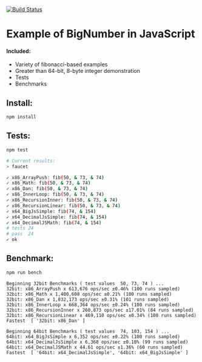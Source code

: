 [![Build Status](https://travis-ci.org/justsml/js-64bit-integer-examples.svg?branch=master)](https://travis-ci.org/justsml/js-64bit-integer-examples)

# Example of BigNumber in JavaScript


#### Included:
- Variety of fibonacci-based examples
- Greater than 64-bit, 8-byte integer demonstration
- Tests
- Benchmarks

## Install:

```sh
npm install
```

## Tests:

```sh
npm test

# Current results:
> faucet

✓ x86_ArrayPush: fib(50, & 73, & 74)
✓ x86_Math: fib(50, & 73, & 74)
✓ x86_Dan: fib(50, & 73, & 74)
✓ x86_InnerLoop: fib(50, & 73, & 74)
✓ x86_RecursionInner: fib(50, & 73, & 74)
✓ x86_RecursionLinear: fib(50, & 73, & 74)
✓ x64_BigJsSimple: fib(74, & 154)
✓ x64_DecimalJsSimple: fib(74, & 154)
✓ x64_DecimalJSMath: fib(74, & 154)
# tests 24
# pass  24
✓ ok

```

## Benchmark:

```sh
npm run bench
```

```
Beginning 32bit Benchmarks ( test values  50, 73, 74 ) ...
32bit: x86_ArrayPush x 613,676 ops/sec ±0.46% (100 runs sampled)
32bit: x86_Math x 1,400,608 ops/sec ±0.21% (100 runs sampled)
32bit: x86_Dan x 1,832,173 ops/sec ±0.31% (101 runs sampled)
32bit: x86_InnerLoop x 668,364 ops/sec ±0.24% (100 runs sampled)
32bit: x86_RecursionInner x 260,873 ops/sec ±17.01% (84 runs sampled)
32bit: x86_RecursionLinear x 469,110 ops/sec ±0.34% (100 runs sampled)
Fastest  [ '32bit: x86_Dan' ]

Beginning 64bit Benchmarks ( test values  74, 103, 154 ) ...
64bit: x64_BigJsSimple x 6,352 ops/sec ±0.22% (100 runs sampled)
64bit: x64_DecimalJsSimple x 6,368 ops/sec ±0.18% (99 runs sampled)
64bit: x64_DecimalJSMath x 44.61 ops/sec ±1.36% (60 runs sampled)
Fastest  [ '64bit: x64_DecimalJsSimple', '64bit: x64_BigJsSimple' ]
```
